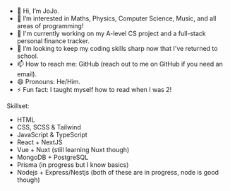 - 👋 Hi, I’m JoJo.
- 👀 I’m interested in Maths, Physics, Computer Science, Music, and all areas of programming!
- 🌱 I'm currently working on my A-level CS project and a full-stack personal finance tracker.
- 💞️ I’m looking to keep my coding skills sharp now that I've returned to school.
- 📫 How to reach me: GitHub (reach out to me on GitHub if you need an email).
- 😄 Pronouns: He/Him.
- ⚡ Fun fact: I taught myself how to read when I was 2!

Skillset:
- HTML
- CSS, SCSS & Tailwind
- JavaScript & TypeScript
- React + NextJS
- Vue + Nuxt (still learning Nuxt though)
- MongoDB + PostgreSQL
- Prisma (in progress but I know basics)
- Nodejs + Express/Nestjs (both of these are in progress, node is good though)

<!---
JoJoJo-JoJoJo/JoJoJo-JoJoJo is a ✨ special ✨ repository because its `README.md` (this file) appears on your GitHub profile.
You can click the Preview link to take a look at your changes.
--->
